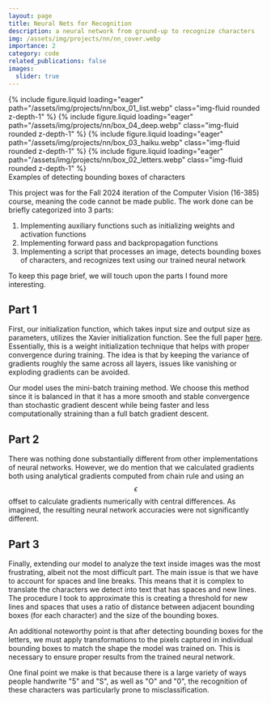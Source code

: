 ```yaml
---
layout: page
title: Neural Nets for Recognition
description: a neural network from ground-up to recognize characters
img: /assets/img/projects/nn/nn_cover.webp
importance: 2
category: code
related_publications: false
images:
  slider: true
---
```


<swiper-container keyboard="true" navigation="true" pagination="true" pagination-clickable="true" pagination-dynamic-bullets="true" rewind="true" style="width: 65%">
    <swiper-slide>{% include figure.liquid loading="eager" path="/assets/img/projects/nn/box_01_list.webp" class="img-fluid rounded z-depth-1" %}</swiper-slide>
    <swiper-slide>{% include figure.liquid loading="eager" path="/assets/img/projects/nn/box_04_deep.webp" class="img-fluid rounded z-depth-1" %}</swiper-slide>
    <swiper-slide>{% include figure.liquid loading="eager" path="/assets/img/projects/nn/box_03_haiku.webp" class="img-fluid rounded z-depth-1" %}</swiper-slide>
    <swiper-slide>{% include figure.liquid loading="eager" path="/assets/img/projects/nn/box_02_letters.webp" class="img-fluid rounded z-depth-1" %}</swiper-slide>
</swiper-container>
<div class="caption">
  Examples of detecting bounding boxes of characters
</div>

This project was for the Fall 2024 iteration of the Computer Vision (16-385) course, meaning the code cannot be made public. The work done can be briefly categorized into 3 parts:

1. Implementing auxiliary functions such as initializing weights and activation functions
2. Implementing forward pass and backpropagation functions
3. Implementing a script that processes an image, detects bounding boxes of characters, and recognizes text using our trained neural network

To keep this page brief, we will touch upon the parts I found more interesting.

## Part 1

First, our initialization function, which takes input size and output size as parameters, utilizes the Xavier initialization function. See the full paper [here](https://proceedings.mlr.press/v9/glorot10a/glorot10a.pdf). Essentially, this is a weight initialization technique that helps with proper convergence during training. The idea is that by keeping the variance of gradients roughly the same across all layers, issues like vanishing or exploding gradients can be avoided.

Our model uses the mini-batch training method. We choose this method since it is balanced in that it has a more smooth and stable convergence than stochastic gradient descent while being faster and less computationally straining than a full batch gradient descent.

## Part 2

There was nothing done substantially different from other implementations of neural networks. However, we do mention that we calculated gradients both using analytical gradients computed from chain rule and using an $$\epsilon$$ offset to calculate gradients numerically with central differences. As imagined, the resulting neural network accuracies were not significantly different.

## Part 3

Finally, extending our model to analyze the text inside images was the most frustrating, albeit not the most difficult part. The main issue is that we have to account for spaces and line breaks. This means that it is complex to translate the characters we detect into text that has spaces and new lines.
The procedure I took to approximate this is creating a threshold for new lines and spaces that uses a ratio of distance between adjacent bounding boxes (for each character) and the size of the bounding boxes.

An additional noteworthy point is that after detecting bounding boxes for the letters, we must apply transformations to the pixels captured in individual bounding boxes to match the shape the model was trained on. This is necessary to ensure proper results from the trained neural network.

One final point we make is that because there is a large variety of ways people handwrite "5" and "S", as well as "O" and "0", the recognition of these characters was particularly prone to misclassification.
